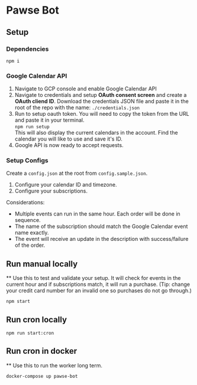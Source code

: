 # Pawse Bot

## Setup

### Dependencies
```
npm i
```

### Google Calendar API

1. Navigate to GCP console and enable Google Calendar API
2. Navigate to credentials and setup **OAuth consent screen** and create a **OAuth cliend ID**. Download the credentials JSON file and paste it in the root of the repo with the name: ```./credentials.json```
3. Run to setup oauth token. You will need to copy the token from the URL and paste it in your terminal.  
```npm run setup```  
This will also display the current calendars in the account. Find the calendar you will like to use and save it's ID.
4. Google API is now ready to accept requests.

### Setup Configs

Create a ```config.json``` at the root from ```config.sample.json```. 

1. Configure your calendar ID and timezone.
2. Configure your subscriptions.

Considerations:
* Multiple events can run in the same hour. Each order will be done in sequence.
* The name of the subscription should match the Google Calendar event name exactly.
* The event will receive an update in the description with success/failure of the order.

## Run manual locally

** Use this to test and validate your setup. It will check for events in the current hour and if subscriptions match, it will run a purchase. (Tip: change your credit card number for an invalid one so purchases do not go through.)

```
npm start
```

## Run cron locally

```
npm run start:cron
```

## Run cron in docker

** Use this to run the worker long term.

```
docker-compose up pawse-bot
```